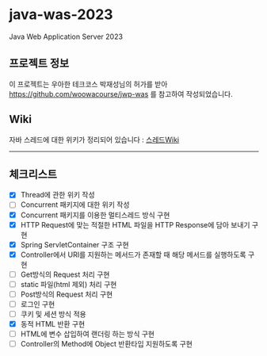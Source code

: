# java-was-2023

Java Web Application Server 2023

## 프로젝트 정보 

이 프로젝트는 우아한 테크코스 박재성님의 허가를 받아 https://github.com/woowacourse/jwp-was 
를 참고하여 작성되었습니다.

## Wiki
자바 스레드에 대한 위키가 정리되어 있습니다 : [스레드Wiki](https://github.com/tank3a/be-was/wiki/%EC%9E%90%EB%B0%94-%EC%8A%A4%EB%A0%88%EB%93%9C)


---------


## 체크리스트

- [X] Thread에 관한 위키 작성
- [ ] Concurrent 패키지에 대한 위키 작성
- [X] Concurrent 패키지를 이용한 멀티스레드 방식 구현
- [X] HTTP Request에 맞는 적절한 HTML 파일을 HTTP Response에 담아 보내기 구현
- [X] Spring ServletContainer 구조 구현
- [X] Controller에서 URI를 지원하는 메서드가 존재할 때 해당 메서드를 실행하도록 구현
- [ ] Get방식의 Request 처리 구현
- [ ] static 파일(html 제외) 처리 구현
- [ ] Post방식의 Request 처리 구현
- [ ] 로그인 구현
- [ ] 쿠키 및 세션 방식 적용
- [X] 동적 HTML 반환 구현
- [ ] HTML에 변수 삽입하여 랜더링 하는 방식 구현
- [ ] Controller의 Method에 Object 반환타입 지원하도록 구현

